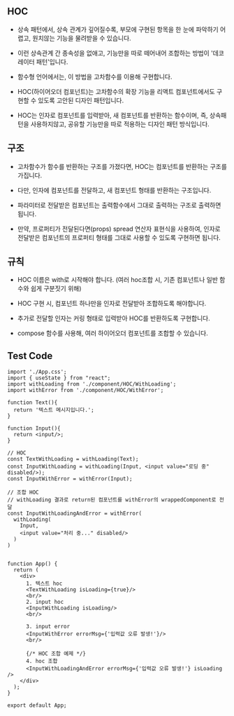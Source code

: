 ## HOC

- 상속 패턴에서, 상속 관계가 깊어질수록, 부모에 구현된 항목을 한 눈에 파악하기 어렵고, 원치않는 기능을 물려받을 수 있습니다.

- 이런 상속관계 간 종속성을 없애고, 기능만을 따로 떼어내어 조합하는 방법이 '데코레이터 패턴'입니다.

- 함수형 언어에서는, 이 방법을 고차함수를 이용해 구현합니다.

- HOC(하이어오더 컴포넌트)는 고차함수의 확장 기능을 리액트 컴포넌트에서도 구현할 수 있도록 고안된 디자인 패턴입니다.

- HOC는 인자로 컴포넌트를 입력받아, 새 컴포넌트를 반환하는 함수이며, 즉, 상속패턴을 사용하지않고, 공유할 기능만을 따로 적용하는 디자인 패턴 방식입니다.

## 구조

- 고차함수가 함수를 반환하는 구조를 가졌다면, HOC는 컴포넌트를 반환하는 구조를 가집니다.

- 다만, 인자에 컴포넌트를 전달하고, 새 컴포넌트 형태를 반환하는 구조입니다.

- 파라미터로 전달받은 컴포넌트는 출력함수에서 그대로 출력하는 구조로 출력하면 됩니다.

- 만약, 프로퍼티가 전달된다면(props) spread 연산자 표현식을 사용하여, 인자로 전달받은 컴포넌트의 프로퍼티 형태를 그대로 사용할 수 있도록 구현하면 됩니다.

## 규칙

- HOC 이름은 with로 시작해야 합니다. (여러 hoc조합 시, 기존 컴포넌트나 일반 함수와 쉽게 구분짓기 위해)

- HOC 구현 시, 컴포넌트 하나만을 인자로 전달받아 조합하도록 해야합니다.

- 추가로 전달할 인자는 커링 형태로 입력받아 HOC를 반환하도록 구현합니다.

- compose 함수를 사용해, 여러 하이어오더 컴포넌트를 조합할 수 있습니다.

## Test Code

```
import './App.css';
import { useState } from "react";
import withLoading from './component/HOC/WithLoading';
import withError from './component/HOC/WithError';

function Text(){
  return '텍스트 메시지입니다.';
}

function Input(){
  return <input/>;
}

// HOC
const TextWithLoading = withLoading(Text);
const InputWithLoading = withLoading(Input, <input value="로딩 중" disabled/>);
const InputWithError = withError(Input);

// 조합 HOC
// withLoading 결과로 return된 컴포넌트를 withError의 wrappedComponent로 전달
const InputWithLoadingAndError = withError(
  withLoading(
    Input,
    <input value="처리 중..." disabled/>
  )
)


function App() {
  return (
    <div>
      1. 텍스트 hoc
      <TextWithLoading isLoading={true}/>
      <br/>
      2. input hoc
      <InputWithLoading isLoading/>
      <br/>

      3. input error
      <InputWithError errorMsg={'입력값 오류 발생!'}/>
      <br/>

      {/* HOC 조합 예제 */}
      4. hoc 조합
      <InputWithLoadingAndError errorMsg={'입력값 오류 발생!'} isLoading />
    </div>
  );
}

export default App;

```
